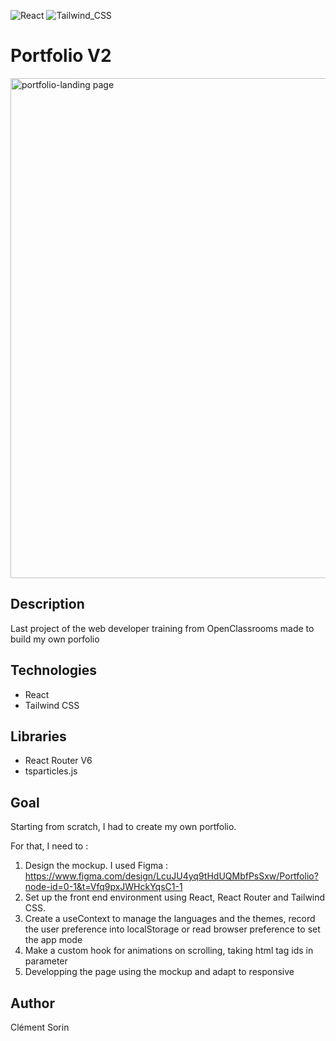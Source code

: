 ![React](https://img.shields.io/badge/React-20232A?style=for-the-badge&logo=react&logoColor=61DAFB) ![Tailwind_CSS](https://img.shields.io/badge/Tailwind_CSS-38B2AC?style=for-the-badge&logo=tailwind-css&logoColor=white)

# Portfolio V2

<img src="" alt="portfolio-landing page" width="800" />

## Description

Last project of the web developer training from OpenClassrooms made to build my own porfolio

## Technologies

-   React
-   Tailwind CSS

## Libraries

-   React Router V6
-   tsparticles.js

## Goal

Starting from scratch, I had to create my own portfolio.

For that, I need to :

1. Design the mockup. I used Figma : https://www.figma.com/design/LcuJU4yq9tHdUQMbfPsSxw/Portfolio?node-id=0-1&t=Vfq9pxJWHckYqsC1-1
2. Set up the front end environment using React, React Router and Tailwind CSS.
3. Create a useContext to manage the languages and the themes, record the user preference into localStorage or read browser preference to set the app mode
4. Make a custom hook for animations on scrolling, taking html tag ids in parameter
5. Developping the page using the mockup and adapt to responsive

## Author

Clément Sorin
